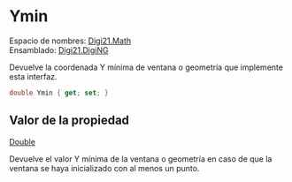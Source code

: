# Ymin

Espacio de nombres: [Digi21.Math](../../)  
Ensamblado: [Digi21.DigiNG](../../../)

Devuelve la coordenada Y mínima de ventana o geometría que implemente esta interfaz.

```csharp
double Ymin { get; set; }
```

## Valor de la propiedad

[Double](https://docs.microsoft.com/en-us/dotnet/api/system.double?view=net-5.0)

Devuelve el valor Y mínima de la ventana o geometría en caso de que la ventana se haya inicializado con al menos un punto.

